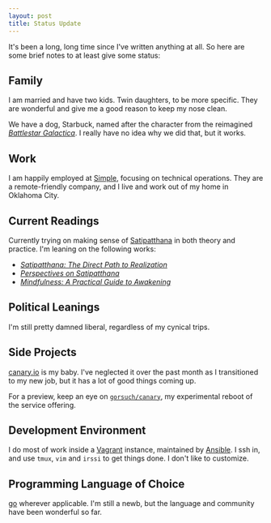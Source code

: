 ```yaml
---
layout: post
title: Status Update
---
```


It's been a long, long time since I've written anything at all.  So here are some brief notes to at least give some status:

## Family

I am married and have two kids.  Twin daughters, to be more specific.  They are wonderful and give me a good reason to keep my nose clean.

We have a dog, Starbuck, named after the character from the reimagined [_Battlestar Galactica_](http://en.wikipedia.org/wiki/Battlestar_Galactica_(2004_TV_series)).  I really have no idea why we did that, but it works.

## Work

I am happily employed at [Simple](https://www.simple.com/), focusing on technical operations.  They are a remote-friendly company, and I live and work out of my home in Oklahoma City.

## Current Readings

Currently trying on making sense of [Satipatthana](http://en.wikipedia.org/wiki/Satipatthana) in both theory and practice.  I'm leaning on the following works:

* [_Satipatthana: The Direct Path to Realization_](http://www.amazon.com/Satipatthana-The-Direct-Path-Realization/dp/1899579540)
* [_Perspectives on Satipatthana_](http://www.amazon.com/Perspectives-Satipatthana-Bhikkhu-Analayo/dp/190931403X/)
* [_Mindfulness: A Practical Guide to Awakening_](http://www.amazon.com/Mindfulness-A-Practical-Guide-Awakening/dp/162203063X/)

## Political Leanings

I'm still pretty damned liberal, regardless of my cynical trips.

## Side Projects

[canary.io](http://www.canary.io/) is my baby.  I've neglected it over the past month as I transitioned to my new job, but it has a lot of good things coming up.

For a preview, keep an eye on [`gorsuch/canary`](https://github.com/gorsuch/canary), my experimental reboot of the service offering.

## Development Environment

I do most of work inside a [Vagrant](http://www.vagrantup.com/) instance, maintained by [Ansible](http://www.ansible.com/home).  I ssh in, and use `tmux`, `vim` and `irssi` to get things done.  I don't like to customize.

## Programming Language of Choice

[go](http://golang.org/) wherever applicable.  I'm still a newb, but the language and community have been wonderful so far.
